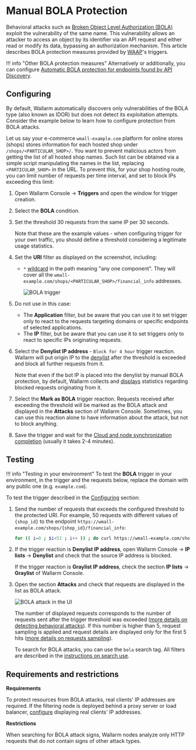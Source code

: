 # Manual BOLA Protection

Behavioral attacks such as [Broken Object Level Authorization (BOLA)](../../attacks-vulns-list.md#broken-object-level-authorization-bola) exploit the vulnerability of the same name. This vulnerability allows an attacker to access an object by its identifier via an API request and either read or modify its data, bypassing an authorization mechanism. This article describes BOLA protection measures provided by [WAAP](../../about-wallarm/waap-overview.md)'s triggers.

!!! info "Other BOLA protection measures"
    Alternatively or additionally, you can configure [Automatic BOLA protection for endpoints found by API Discovery](protecting-against-bola.md).

## Configuring

By default, Wallarm automatically discovers only vulnerabilities of the BOLA type (also known as IDOR) but does not detect its exploitation attempts. Consider the example below to learn how to configure protection from BOLA attacks.

Let us say your e-commerce `wmall-example.com` platform for online stores (shops) stores information for each hosted shop under `/shops/<PARTICULAR_SHOP>/`. You want to prevent malicious actors from getting the list of all hosted shop names. Such list can be obtained via a simple script manipulating the names in the list, replacing `<PARTICULAR_SHOP>` in the URL. To prevent this, for your shop hosting route, you can limit number of requests per time interval, and set to block IPs exceeding this limit:

1. Open Wallarm Console → **Triggers** and open the window for trigger creation.
1. Select the **BOLA** condition.
1. Set the threshold 30 requests from the same IP per 30 seconds.

    Note that these are the example values - when configuring trigger for your own traffic, you should define a threshold considering a legitimate usage statistics.

1. Set the **URI** filter as displayed on the screenshot, including:

    * `*` [wildcard](../../user-guides/rules/rules.md#using-wildcards) in the path meaning "any one component". They will cover all the `wmall-example.com/shops/<PARTICULAR_SHOP>/financial_info` addresses.

        ![BOLA trigger](../../images/user-guides/triggers/trigger-example7-4.8.png)

1. Do not use in this case: 

    * The **Application** filter, but be aware that you can use it to set trigger only to react to the requests targeting domains or specific endpoints of selected applications.
    * The **IP** filter, but be aware that you can use it to set triggers only to react to specific IPs originating requests.

1. Select the **Denylist IP address** - `Block for 4 hour` trigger reaction. Wallarm will put origin IP to the [denylist](../../user-guides/ip-lists/overview.md) after the threshold is exceeded and block all further requests from it.

    Note that even if the bot IP is placed into the denylist by manual BOLA protection, by default, Wallarm collects and [displays](../../user-guides/ip-lists/overview.md#requests-from-denylisted-ips) statistics regarding blocked requests originating from it.

1. Select the **Mark as BOLA** trigger reaction. Requests received after exceeding the threshold will be marked as the BOLA attack and displayed in the **Attacks** section of Wallarm Console. Sometimes, you can use this reaction alone to have information about the attack, but not to block anything.
1. Save the trigger and wait for the [Cloud and node synchronization completion](../configure-cloud-node-synchronization-en.md) (usually it takes 2-4 minutes).

## Testing

!!! info "Testing in your environment"
    To test the **BOLA** trigger in your environment, in the trigger and the requests below, replace the domain with any public one (e.g. `example.com`).

To test the trigger described in the [Configuring](#configuring) section:

1. Send the number of requests that exceeds the configured threshold to the protected URI. For example, 50 requests with different values of `{shop_id}` to the endpoint `https://wmall-example.com/shops/{shop_id}/financial_info`:

    ```bash
    for (( i=0 ; $i<51 ; i++ )) ; do curl https://wmall-example.com/shops/$i/financial_info ; done
    ```
1. If the trigger reaction is **Denylist IP address**, open Wallarm Console → **IP lists** → **Denylist** and check that the source IP address is blocked.

    If the trigger reaction is **Graylist IP address**, check the section **IP lists** → **Graylist** of Wallarm Console.
1. Open the section **Attacks** and check that requests are displayed in the list as BOLA attack.

    ![BOLA attack in the UI](../../images/user-guides/events/bola-attack.png)

    The number of displayed requests corresponds to the number of requests sent after the trigger threshold was exceeded ([more details on detecting behavioral attacks](../../about-wallarm/protecting-against-attacks.md#behavioral-attacks)). If this number is higher than 5, request sampling is applied and request details are displayed only for the first 5 hits ([more details on requests sampling](../../user-guides/events/analyze-attack.md)).

    To search for BOLA attacks, you can use the `bola` search tag. All filters are described in the [instructions on search use](../../user-guides/search-and-filters/use-search.md).

## Requirements and restrictions

**Requirements**

To protect resources from BOLA attacks, real clients' IP addresses are required. If the filtering node is deployed behind a proxy server or load balancer, [configure](../using-proxy-or-balancer-en.md) displaying real clients' IP addresses.

**Restrictions**

When searching for BOLA attack signs, Wallarm nodes analyze only HTTP requests that do not contain signs of other attack types.
